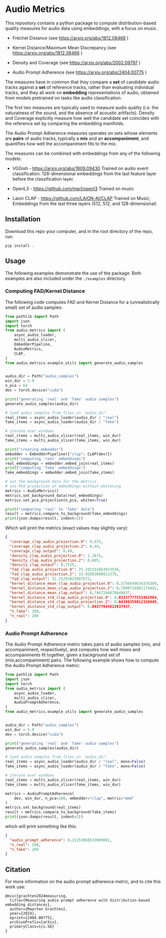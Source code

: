 # Audio Metrics

This repository contains a python package to compute distribution-based quality
measures for audio data using embeddings, with a focus on music.

* Fréchet Distance (see https://arxiv.org/abs/1812.08466 )

* Kernel Distance/Maximum Mean Discrepancy (see https://arxiv.org/abs/1812.08466 )

* Density and Coverage (see https://arxiv.org/abs/2002.09797 )

* Audio Prompt Adherence (see https://arxiv.org/abs/2404.00775 )

The measures have in common that they compare a **set** of candidate audio
tracks against a **set** of reference tracks, rather than evaluating individual
tracks, and they all work on **embedding** representations of audio, obtained
from models pretrained on tasks like audio classification.

The first two measures are typically used to measure audio quality (i.e. the
naturalness of the sound, and the absence of acoustic artifacts). Density and
Coverage explicitly measure how well the candidate set coincides with the
reference set by comparing the embedding manifolds.

The Audio Prompt Adherence measures operates on sets whose elements are
**pairs** of audio tracks, typically a **mix** and an **accompaniment**, and
quantifies how well the accompaniment fits to the mix.
 
The measures can be combined with embeddings from any of the following models:

* VGGish - https://arxiv.org/abs/1609.09430 Trained on audio event
  classification. 128-dimensional embeddings from the last feature layer before
  the classification layer.

* OpenL3 - https://github.com/marl/openl3 Trained on music

* Laion CLAP - https://github.com/LAION-AI/CLAP Trained on Music; Embeddings
  from the last three layers (512, 512, and 128-dimensional)


## Installation

Download this repo your computer, and in the root directory of the repo, run:

```
pip install .
```


## Usage

The following examples demonstrate the use of the package. Both examples are
also included under the `./examples` directory.

### Computing FAD/Kernel Distance 

The following code computes FAD and Kernel Distance for a (unrealistically
small) set of audio samples:

```python
from pathlib import Path
import json
import torch
from audio_metrics import (
    async_audio_loader,
    multi_audio_slicer,
    EmbedderPipeline,
    AudioMetrics,
    CLAP,
)
from audio_metrics.example_utils import generate_audio_samples


audio_dir = Path("audio_samples")
win_dur = 5.0
n_pca = 64
dev = torch.device("cuda")

print("generating 'real' and 'fake' audio samples")
generate_audio_samples(audio_dir)

# load audio samples from files in `audio_dir`
real_items = async_audio_loader(audio_dir / "real")
fake_items = async_audio_loader(audio_dir / "fake")

# iterate over windows
real_items = multi_audio_slicer(real_items, win_dur)
fake_items = multi_audio_slicer(fake_items, win_dur)

print("creating embedder")
embedder = EmbedderPipeline({"clap": CLAP(dev)})
print("computing 'real' embeddings")
real_embeddings = embedder.embed_join(real_items)
print("computing 'fake' embeddings")
fake_embeddings = embedder.embed_join(fake_items)

# set the background data for the metrics
# use PCA projection of embeddings without whitening
metrics = AudioMetrics()
metrics.set_background_data(real_embeddings)
metrics.set_pca_projection(n_pca, whiten=True)

print("comparing 'real' to 'fake' data")
result = metrics.compare_to_background(fake_embeddings)
print(json.dumps(result, indent=2))
```

Which will print the metrics (exact values may slightly vary):

```json
{
  "coverage_clap_audio_projection.0": 0.675,
  "coverage_clap_audio_projection.2": 0.44,
  "coverage_clap_output": 0.49,
  "density_clap_audio_projection.0": 1.2675,
  "density_clap_audio_projection.2": 0.605,
  "density_clap_output": 0.7525,
  "fad_clap_audio_projection.0": 25.192331663033556,
  "fad_clap_audio_projection.2": 33.02863890811378,
  "fad_clap_output": 32.31293025087572,
  "kernel_distance_mean_clap_audio_projection.0": 0.5756649634334309,
  "kernel_distance_mean_clap_audio_projection.2": 0.7890714981174441,
  "kernel_distance_mean_clap_output": 0.7467294878649637,
  "kernel_distance_std_clap_audio_projection.0": 0.03337777531962964,
  "kernel_distance_std_clap_audio_projection.2": 0.04380359012320949,
  "kernel_distance_std_clap_output": 0.04377045813837937,
  "n_fake": 200,
  "n_real": 200
}
```

### Audio Prompt Adherence

The Audio Prompt Adherence metric takes pairs of audio samples (mix, and
accompaniment, respectively), and computes how well mixes and accompaniments fit
together, given a background set of (mix,accompaniment) pairs. The following
example shows how to compute the Audio Prompt Adherence metric:

```python
from pathlib import Path
import json
import torch
from audio_metrics import (
    async_audio_loader,
    multi_audio_slicer,
    AudioPromptAdherence,
)
from audio_metrics.example_utils import generate_audio_samples


audio_dir = Path("audio_samples")
win_dur = 5.0
dev = torch.device("cuda")

print("generating 'real' and 'fake' audio samples")
generate_audio_samples(audio_dir)

# load audio samples from files in `audio_dir`
real_items = async_audio_loader(audio_dir / "real", mono=False)
fake_items = async_audio_loader(audio_dir / "fake", mono=False)

# iterate over windows
real_items = multi_audio_slicer(real_items, win_dur)
fake_items = multi_audio_slicer(fake_items, win_dur)

metrics = AudioPromptAdherence(
    dev, win_dur, n_pca=100, embedder="clap", metric="mmd"
)
metrics.set_background(real_items)
result = metrics.compare_to_background(fake_items)
print(json.dumps(result, indent=2))
```

which will print something like this:

```json
{
  "audio_prompt_adherence": 0.15253860533909092,
  "n_real": 200,
  "n_fake": 200
}

```

## Citation

For more information on the audio prompt adherence metric, and to cite this work use:

```
@misc{grachten2024measuring,
  title={Measuring audio prompt adherence with distribution-based embedding distances}, 
  author={Maarten Grachten},
  year={2024},
  eprint={2404.00775},
  archivePrefix={arXiv},
  primaryClass={cs.SD}
}
```

